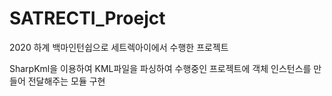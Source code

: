 # SATRECTI_Proejct
2020 하계 백마인턴쉽으로 세트렉아이에서 수행한 프로젝트

SharpKml을 이용하여 KML파일을 파싱하여 수행중인 프로젝트에 객체 인스턴스를 만들어 전달해주는 모듈 구현
